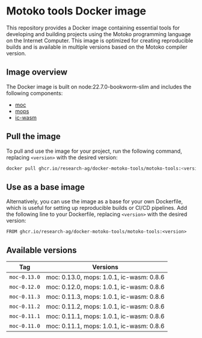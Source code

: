 # Motoko tools Docker image

This repository provides a Docker image containing essential tools for developing and building projects using the Motoko programming language on the Internet Computer. This image is optimized for creating reproducible builds and is available in multiple versions based on the Motoko compiler version.

## Image overview

The Docker image is built on node:22.7.0-bookworm-slim and includes the following components:

- [moc](https://github.com/dfinity/motoko)
- [mops](https://github.com/ZenVoich/mops)
- [ic-wasm](https://github.com/dfinity/ic-wasm)

## Pull the image

To pull and use the image for your project, run the following command, replacing `<version>` with the desired version:

```bash
docker pull ghcr.io/research-ag/docker-motoko-tools/motoko-tools:<version>
```

## Use as a base image

Alternatively, you can use the image as a base for your own Dockerfile, which is useful for setting up reproducible builds or CI/CD pipelines. Add the following line to your Dockerfile, replacing `<version>` with the desired version:

```
FROM ghcr.io/research-ag/docker-motoko-tools/motoko-tools:<version>
```

## Available versions

| Tag                  | Versions                           |
|----------------------|------------------------------------|
| `moc-0.13.0`         | moc: 0.13.0, mops: 1.0.1, ic-wasm: 0.8.6 |
| `moc-0.12.0`         | moc: 0.12.0, mops: 1.0.1, ic-wasm: 0.8.6 |
| `moc-0.11.3`         | moc: 0.11.3, mops: 1.0.1, ic-wasm: 0.8.6 |
| `moc-0.11.2`         | moc: 0.11.2, mops: 1.0.1, ic-wasm: 0.8.6 |
| `moc-0.11.1`         | moc: 0.11.1, mops: 1.0.1, ic-wasm: 0.8.6 |
| `moc-0.11.0`         | moc: 0.11.1, mops: 1.0.1, ic-wasm: 0.8.6 |